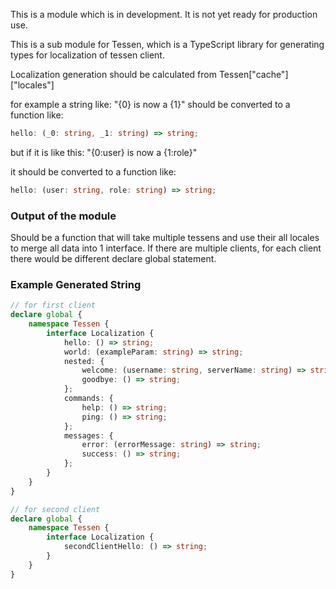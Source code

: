 This is a module which is in development. It is not yet ready for production use.

This is a sub module for Tessen, which is a TypeScript library for generating types for localization of tessen client.

Localization generation should be calculated from Tessen["cache"]["locales"]

for example a string like: "{0} is now a {1}" should be converted to a function like:

```typescript
hello: (_0: string, _1: string) => string;
```

but if it is like this:
"{0:user} is now a {1:role}"

it should be converted to a function like:

```typescript
hello: (user: string, role: string) => string;
```

### Output of the module
Should be a function that will take multiple tessens and use their all locales to merge all data into 1 interface. If there are multiple clients, for each client there would be different declare global statement.

### Example Generated String
```ts
// for first client
declare global {
    namespace Tessen {
        interface Localization {
            hello: () => string;
            world: (exampleParam: string) => string;
            nested: {
                welcome: (username: string, serverName: string) => string;
                goodbye: () => string;
            };
            commands: {
                help: () => string;
                ping: () => string;
            };
            messages: {
                error: (errorMessage: string) => string;
                success: () => string;
            };
        }
    }
}

// for second client
declare global {
    namespace Tessen {
        interface Localization {
            secondClientHello: () => string;
        }
    }
}
```